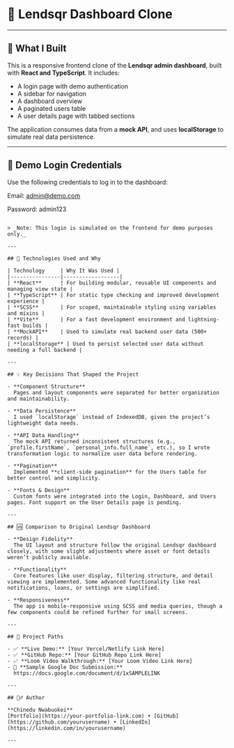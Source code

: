 
# 💼 Lendsqr Dashboard Clone

---

## 📌 What I Built

This is a responsive frontend clone of the **Lendsqr admin dashboard**, built with **React and TypeScript**. It includes:

- A login page with demo authentication
- A sidebar for navigation
- A dashboard overview
- A paginated users table
- A user details page with tabbed sections

The application consumes data from a **mock API**, and uses **localStorage** to simulate real data persistence.

---

## 🔐 Demo Login Credentials

Use the following credentials to log in to the dashboard:


Email:    [admin@demo.com](mailto:admin@demo.com)

Password: admin123

```

> _Note: This login is simulated on the frontend for demo purposes only._

---

## 🧰 Technologies Used and Why

| Technology     | Why It Was Used |
|----------------|------------------|
| **React**      | For building modular, reusable UI components and managing view state |
| **TypeScript** | For static type checking and improved development experience |
| **SCSS**       | For scoped, maintainable styling using variables and mixins |
| **Vite**       | For a fast development environment and lightning-fast builds |
| **MockAPI**    | Used to simulate real backend user data (500+ records) |
| **localStorage** | Used to persist selected user data without needing a full backend |

---

## 💡 Key Decisions That Shaped the Project

- **Component Structure**  
  Pages and layout components were separated for better organization and maintainability.

- **Data Persistence**  
  I used `localStorage` instead of IndexedDB, given the project’s lightweight data needs.

- **API Data Handling**  
  The mock API returned inconsistent structures (e.g., `profile.firstName`, `personal_info.full_name`, etc.), so I wrote transformation logic to normalize user data before rendering.

- **Pagination**  
  Implemented **client-side pagination** for the Users table for better control and simplicity.

- **Fonts & Design**  
  Custom fonts were integrated into the Login, Dashboard, and Users pages. Font support on the User Details page is pending.

---

## 🆚 Comparison to Original Lendsqr Dashboard

- **Design Fidelity**  
  The UI layout and structure follow the original Lendsqr dashboard closely, with some slight adjustments where asset or font details weren’t publicly available.

- **Functionality**  
  Core features like user display, filtering structure, and detail viewing are implemented. Some advanced functionality like real notifications, loans, or settings are simplified.

- **Responsiveness**  
  The app is mobile-responsive using SCSS and media queries, though a few components could be refined further for small screens.

---

## 📂 Project Paths

- ✅ **Live Demo:** [Your Vercel/Netlify Link Here]  
- ✅ **GitHub Repo:** [Your GitHub Repo Link Here]  
- ✅ **Loom Video Walkthrough:** [Your Loom Video Link Here]  
- 🔗 **Sample Google Doc Submission:**  
  https://docs.google.com/document/d/1xSAMPLELINK

---

## 🙋‍♂️ Author

**Chinedu Nwabuokei**  
[Portfolio](https://your-portfolio-link.com) • [GitHub](https://github.com/yourusername) • [LinkedIn](https://linkedin.com/in/yourusername)

---
```
